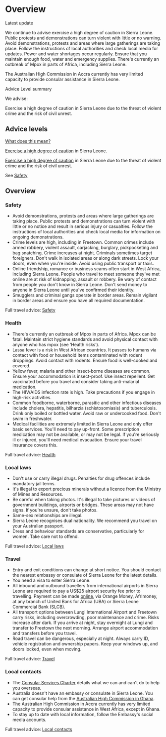 # Overview

Latest update

We continue to advise exercise a high degree of caution in Sierra Leone. Public protests and demonstrations can turn violent with little or no warning. Avoid demonstrations, protests and areas where large gatherings are taking place. Follow the instructions of local authorities and check local media for updates. Power and water shortages occur regularly. Ensure that you maintain enough food, water and emergency supplies. There's currently an outbreak of Mpox in parts of Africa, including Sierra Leone.  
  
The Australian High Commission in Accra currently has very limited capacity to provide consular assistance in Sierra Leone.

Advice Level summary

We advise:

Exercise a high degree of caution in Sierra Leone due to the threat of violent crime and the risk of civil unrest.

## Advice levels

[What does this mean?](/before-you-go/travel-advice-explained/)

[Exercise a high degree of caution](https://smartraveller.gov.au/consular-services/travel-advice-explained#level2) in Sierra Leone.

[Exercise a high degree of caution](https://smartraveller.gov.au/consular-services/travel-advice-explained#level2) in Sierra Leone due to the threat of violent crime and the risk of civil unrest.

See [Safety](#safety)

## Overview

### Safety

* Avoid demonstrations, protests and areas where large gatherings are taking place. Public protests and demonstrations can turn violent with little or no notice and result in serious injury or casualties. Follow the instructions of local authorities and check local media for information on ongoing demonstrations.
* Crime levels are high, including in Freetown. Common crimes include armed robbery, violent assault, carjacking, burglary, pickpocketing and bag snatching. Crime increases at night. Criminals sometimes target foreigners. Don't walk in isolated areas or along dark streets. Lock your doors, even when you're inside. Avoid using public transport or taxis.
* Online friendship, romance or business scams often start in West Africa, including Sierra Leone. People who travel to meet someone they've met online are at risk of kidnapping, assault or robbery. Be wary of contact from people you don't know in Sierra Leone. Don't send money to anyone in Sierra Leone until you've confirmed their identity.
* Smugglers and criminal gangs operate in border areas. Remain vigilant in border areas and ensure you have all required documentation.

Full travel advice: [Safety](#safety)

### Health

* There's currently an outbreak of Mpox in parts of Africa. Mpox can be fatal. Maintain strict hygiene standards and avoid physical contact with anyone who has mpox (see ‘Health risks’).
* Lassa fever is a risk in West African countries. It passes to humans via contact with food or household items contaminated with rodent droppings. Avoid contact with rodents. Ensure food is well-cooked and covered.
* Yellow fever, malaria and other insect-borne diseases are common. Ensure your accommodation is insect-proof. Use insect repellent. Get vaccinated before you travel and consider taking anti-malarial medication.
* The HIV/AIDS infection rate is high. Take precautions if you engage in high-risk activities.
* Common foodborne, waterborne, parasitic and other infectious diseases include cholera, hepatitis, bilharzia (schistosomiasis) and tuberculosis. Drink only boiled or bottled water. Avoid raw or undercooked food. Don't swim in freshwater.
* Medical facilities are extremely limited in Sierra Leone and only offer basic services. You'll need to pay up-front. Some prescription medication may not be available, or may not be legal. If you're seriously ill or injured, you'll need medical evacuation. Ensure your travel insurance covers this.

Full travel advice: [Health](#health)

### Local laws

* Don't use or carry illegal drugs. Penalties for drug offences include mandatory jail terms.
* It's illegal to export precious minerals without a licence from the Ministry of Mines and Resources.
* Be careful when taking photos. It's illegal to take pictures or videos of government buildings, airports or bridges. These areas may not have signs. If you're unsure, don't take photos.
* Same-sex relationships are illegal.
* Sierra Leone recognises dual nationality. We recommend you travel on your Australian passport.
* Dress and behaviour standards are conservative, particularly for women. Take care not to offend.

Full travel advice: [Local laws](#local-laws)

### Travel

* Entry and exit conditions can change at short notice. You should contact the nearest embassy or consulate of Sierra Leone for the latest details.
* You need a visa to enter Sierra Leone.
* All inbound and outbound travellers from international airports in Sierra Leone are required to pay a US$25 airport security fee prior to travelling. Payment can be made [online](https://securipass.sl), via Orange Money, Afrimoney, at any branch of United Bank for Africa (UBA) or Sierra Leone Commercial Bank (SLCB).
* All transport options between Lungi International Airport and Freetown carry risks, including overcrowding, poor maintenance and crime. Risks increase after dark. If you arrive at night, stay overnight at Lungi and transfer to Freetown the next morning. Arrange airport accommodation and transfers before you travel.
* Road travel can be dangerous, especially at night. Always carry ID, vehicle registration and ownership papers. Keep your windows up, and doors locked, even when moving.

Full travel advice: [Travel](#travel)

### Local contacts

* The [Consular Services Charter](https://www.smartraveller.gov.au/consular-services/consular-services-charter) details what we can and can't do to help you overseas.
* Australia doesn't have an embassy or consulate in Sierra Leone. You can get consular help from the [Australian High Commission in Ghana](https://ghana.highcommission.gov.au/acra/contact-us.html).
* The Australian High Commission in Accra currently has very limited capacity to provide consular assistance in West Africa, except in Ghana.
* To stay up to date with local information, follow the Embassy's social media accounts.

Full travel advice: [Local contacts](#local-contacts)